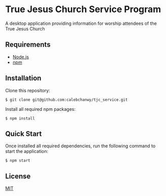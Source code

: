# True Jesus Church Service Program
A desktop application providing information for worship attendees of the True Jesus Church


## Requirements
* [Node.js](https://nodejs.org/)
* [npm](https://www.npmjs.com/)

## Installation

Clone this repository:
```
$ git clone git@github.com:calebchanwy/tjc_service.git
```

Install all required npm packages:
```
$ npm install
```

## Quick Start

Once installed all required dependencies, run the following command to start the application:
```
$ npm start 
```

## License
[MIT](https://github.com/calebchanwy/tjc_service/blob/main/LICENSE)